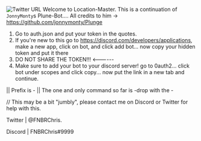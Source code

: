 ![Twitter URL](https://img.shields.io/twitter/url?style=social&url=https%3A%2F%2Ftwitter.com%2Ffnbrchris)
Welcome to Location-Master. This is a continuation of `JonnyMonty`s Plune-Bot.... All credits to him -> https://github.com/jonnymonty/Plunge


1. Go to auth.json and put your token in the quotes. 
2. If you're new to this go to https://discord.com/developers/applications, make a new app, click on bot, and click add bot... now copy your hidden token and put it there
3. DO NOT SHARE THE TOKEN!!! <------
4. Make sure to add your bot to your discord server! go to 0auth2... click bot under scopes and click copy... now put the link in a new tab and continue.

|| Prefix is - || The one and only command so far is -drop with the -

// This may be a bit "jumbly", please contact me on Discord or Twitter for help with this.


Twitter | @FNBRChris.

Discord | FNBRChris#9999